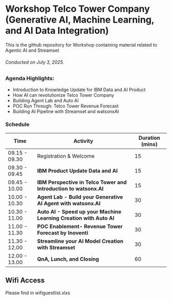 # Workshop Telco Tower Company (Generative AI, Machine Learning, and AI Data Integration)
This is the github repository for Workshop containing material related to Agentic AI and Streamset
###### *Conducted on July 3, 2025.*
### Agenda Highlights:
- Introduction to Knowledge Update for IBM Data and AI Product
- How AI can revolutionize Telco Tower Company
- Building Agent Lab and Auto AI
- POC Run Through: Telco Tower Revenue Forecast
- Building AI Pipeline with Streamset and watsonxAI
### Schedule
| Time | Activity | Duration (mins) |
| --- | ---  | ---    |
| 09.15 - 09.30 | Registration & Welcome | 15   |
| 09.30 - 09.45 | **IBM Product Update Data and AI** | 15   |
| 09.45 - 10.00 | **IBM Perspective in Telco Tower and Introduction to watsonx.AI** | 15  |
| 10.00 - 10.30 | **Agent Lab - Build your Generative AI Agent with watsonx.AI** | 30  |
| 10.30 - 11.00 | **Auto AI - Speed up your Machine Learning Creation with Auto AI** | 30  |
| 11.00 - 11.30 | **POC Enablement- Revenue Tower Forecast by Inoventi** | 30  |
| 11.30 - 12.00| **Streamline your AI Model Creation with Streamset** | 30 |
| 12.00 - 13.00 | **QnA, Lunch, and Closing** | 60 |
## Wifi Access
Please find in wifiguestlist.xlxs
